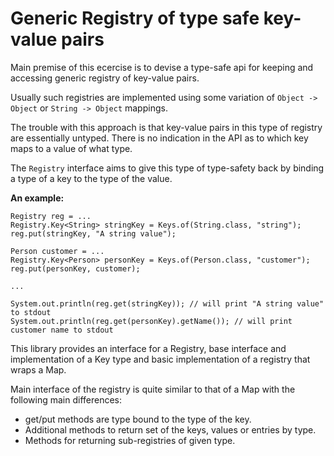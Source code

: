 Generic Registry of type safe key-value pairs
=============================================

Main premise of this ecercise is to devise a type-safe api for keeping and accessing generic registry of key-value pairs.

Usually such registries are implemented using some variation of `Object -> Object` or `String -> Object` mappings.

The trouble with this approach is that key-value pairs in this type of registry are essentially untyped. 
There is no indication in the API as to which key maps to a value of what type.

The `Registry` interface aims to give this type of type-safety back by binding a type of a key to the type of the value.

**An example:**

    Registry reg = ...
    Registry.Key<String> stringKey = Keys.of(String.class, "string");
    reg.put(stringKey, "A string value");
    
    Person customer = ...
    Registry.Key<Person> personKey = Keys.of(Person.class, "customer");
    reg.put(personKey, customer);
    
    ...
    
    System.out.println(reg.get(stringKey)); // will print "A string value" to stdout
    System.out.println(reg.get(personKey).getName()); // will print customer name to stdout

This library provides an interface for a Registry, base interface and implementation of a Key type and basic implementation 
of a registry that wraps a Map.

Main interface of the registry is quite similar to that of a Map with the following main differences:

* get/put methods are type bound to the type of the key.
* Additional methods to return set of the keys, values or entries by type.
* Methods for returning sub-registries of given type.
